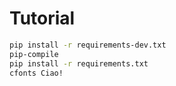 # Tutorial

```sh
pip install -r requirements-dev.txt
pip-compile
pip install -r requirements.txt
cfonts Ciao!
```
